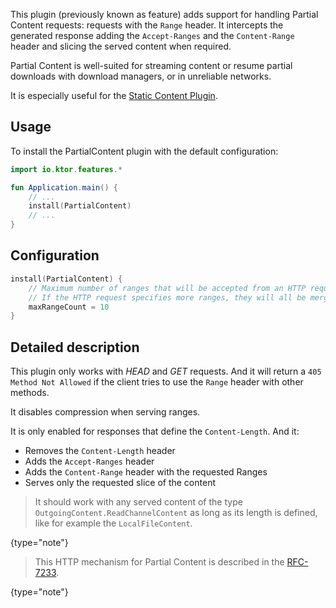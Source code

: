 [//]: # (title: Partial content)

<include src="lib.xml" include-id="outdated_warning"/>

This plugin (previously known as feature) adds support for handling Partial Content requests:
requests with the `Range` header. It intercepts the generated
response adding the `Accept-Ranges` and the `Content-Range` header and slicing
the served content when required.

Partial Content is well-suited for streaming content or resume partial downloads with
download managers, or in unreliable networks.

It is especially useful for the [Static Content Plugin](Serving_Static_Content.md).



## Usage

To install the PartialContent plugin with the default configuration:

```kotlin
import io.ktor.features.*

fun Application.main() {
    // ...
    install(PartialContent)
    // ...
}
```

## Configuration

```kotlin
install(PartialContent) {
    // Maximum number of ranges that will be accepted from an HTTP request.
    // If the HTTP request specifies more ranges, they will all be merged into a single range.
    maxRangeCount = 10
}
```

## Detailed description

This plugin only works with *HEAD* and *GET* requests.
And it will return a `405 Method Not Allowed` if the client tries to use the `Range`
header with other methods.

It disables compression when serving ranges.

It is only enabled for responses that define the `Content-Length`. And it:

* Removes the `Content-Length` header
* Adds the `Accept-Ranges` header 
* Adds the `Content-Range` header with the requested Ranges
* Serves only the requested slice of the content

>It should work with any served content of the type `OutgoingContent.ReadChannelContent`
>as long as its length is defined, like for example the `LocalFileContent`.
>
{type="note"}

>This HTTP mechanism for Partial Content is described in the [RFC-7233](https://tools.ietf.org/html/rfc7233#section-4.1).
>
{type="note"}